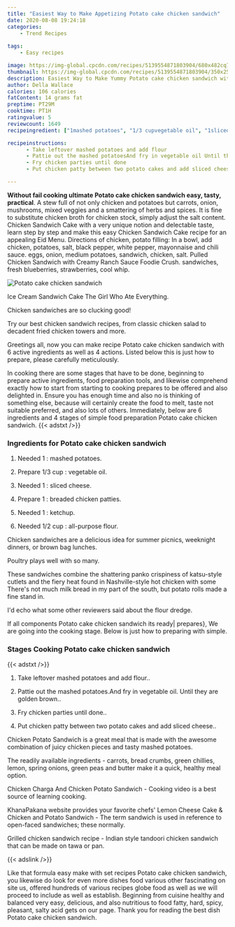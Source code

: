 ```yaml
---
title: "Easiest Way to Make Appetizing Potato cake chicken sandwich"
date: 2020-08-08 19:24:18
categories:
    - Trend Recipes
    
tags:
    - Easy recipes

image: https://img-global.cpcdn.com/recipes/5139554871803904/680x482cq70/potato-cake-chicken-sandwich-recipe-main-photo.jpg
thumbnail: https://img-global.cpcdn.com/recipes/5139554871803904/350x250cq70/potato-cake-chicken-sandwich-recipe-main-photo.jpg
description: Easiest Way to Make Yummy Potato cake chicken sandwich with 6 ingredients and 4 stages of easy cooking.
author: Della Wallace
calories: 106 calories
fatContent: 14 grams fat
preptime: PT29M
cooktime: PT1H
ratingvalue: 5
reviewcount: 1649
recipeingredient: ["1mashed potatoes", "1/3 cupvegetable oil", "1sliced cheese", "1breaded chicken patties", "1ketchup", "1/2 cupallpurpose flour"]

recipeinstructions: 
      - Take leftover mashed potatoes and add flour 
      - Pattie out the mashed potatoesAnd fry in vegetable oil Until they are golden brown 
      - Fry chicken parties until done 
      - Put chicken patty between two potato cakes and add sliced cheese

---
```




**Without fail cooking ultimate Potato cake chicken sandwich easy, tasty, practical**. A stew full of not only chicken and potatoes but carrots, onion, mushrooms, mixed veggies and a smattering of herbs and spices. It is fine to substitute chicken broth for chicken stock, simply adjust the salt content. Chicken Sandwich Cake with a very unique notion and delectable taste, learn step by step and make this easy Chicken Sandwich Cake recipe for an appealing Eid Menu. Directions of chicken, potato filling: In a bowl, add chicken, potatoes, salt, black pepper, white pepper, mayonnaise and chili sauce. eggs, onion, medium potatoes, sandwich, chicken, salt. Pulled Chicken Sandwich with Creamy Ranch Sauce Foodie Crush. sandwiches, fresh blueberries, strawberries, cool whip.


![Potato cake chicken sandwich](https://img-global.cpcdn.com/recipes/5139554871803904/680x482cq70/potato-cake-chicken-sandwich-recipe-main-photo.jpg "Potato cake chicken sandwich")



Ice Cream Sandwich Cake The Girl Who Ate Everything.

Chicken sandwiches are so clucking good!

Try our best chicken sandwich recipes, from classic chicken salad to decadent fried chicken towers and more.


Greetings all, now you can make recipe Potato cake chicken sandwich with 6 active ingredients as well as 4 actions. Listed below this is just how to prepare, please carefully meticulously.

In cooking there are some stages that have to be done, beginning to prepare active ingredients, food preparation tools, and likewise comprehend exactly how to start from starting to cooking prepares to be offered and also delighted in. Ensure you has enough time and also no is thinking of something else, because will certainly create the food to melt, taste not suitable preferred, and also lots of others. Immediately, below are 6 ingredients and 4 stages of simple food preparation Potato cake chicken sandwich.
{{< adstxt />}}

### Ingredients for Potato cake chicken sandwich


1. Needed 1 : mashed potatoes.

1. Prepare 1/3 cup : vegetable oil.

1. Needed 1 : sliced cheese.

1. Prepare 1 : breaded chicken patties.

1. Needed 1 : ketchup.

1. Needed 1/2 cup : all-purpose flour.


Chicken sandwiches are a delicious idea for summer picnics, weeknight dinners, or brown bag lunches.

Poultry plays well with so many.

These sandwiches combine the shattering panko crispiness of katsu-style cutlets and the fiery heat found in Nashville-style hot chicken with some There&#39;s not much milk bread in my part of the south, but potato rolls made a fine stand in.

I&#39;d echo what some other reviewers said about the flour dredge.


If all components Potato cake chicken sandwich its ready| prepares}, We are going into the cooking stage. Below is just how to preparing with simple.

### Stages Cooking Potato cake chicken sandwich

{{< adstxt />}}


1. Take leftover mashed potatoes and add flour..



1. Pattie out the mashed potatoes.And fry in vegetable oil. Until they are golden brown..



1. Fry chicken parties until done..



1. Put chicken patty between two potato cakes and add sliced cheese..




Chicken Potato Sandwich is a great meal that is made with the awesome combination of juicy chicken pieces and tasty mashed potatoes.

The readily available ingredients - carrots, bread crumbs, green chillies, lemon, spring onions, green peas and butter make it a quick, healthy meal option.

Chicken Charga And Chicken Potato Sandwich - Cooking video is a best source of learning cooking.

KhanaPakana website provides your favorite chefs&#39; Lemon Cheese Cake &amp; Chicken and Potato Sandwich - The term sandwich is used in reference to open-faced sandwiches; these normally.

Grilled chicken sandwich recipe - Indian style tandoori chicken sandwich that can be made on tawa or pan.


{{< adslink />}}

Like that formula easy make with set recipes Potato cake chicken sandwich, you likewise do look for even more dishes food various other fascinating on site us, offered hundreds of various recipes globe food as well as we will proceed to include as well as establish. Beginning from cuisine healthy and balanced very easy, delicious, and also nutritious to food fatty, hard, spicy, pleasant, salty acid gets on our page. Thank you for reading the best dish Potato cake chicken sandwich.
